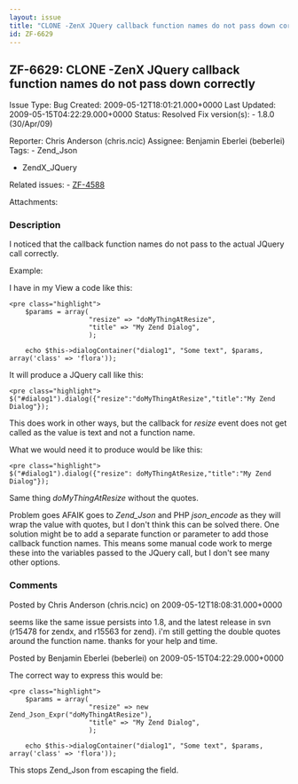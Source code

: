 ```yaml
---
layout: issue
title: "CLONE -ZenX JQuery callback function names do not pass down correctly"
id: ZF-6629
---
```


ZF-6629: CLONE -ZenX JQuery callback function names do not pass down correctly
------------------------------------------------------------------------------

 Issue Type: Bug Created: 2009-05-12T18:01:21.000+0000 Last Updated: 2009-05-15T04:22:29.000+0000 Status: Resolved Fix version(s): - 1.8.0 (30/Apr/09)
 
 Reporter:  Chris Anderson (chris.ncic)  Assignee:  Benjamin Eberlei (beberlei)  Tags: - Zend\_Json
- ZendX\_JQuery
 
 Related issues: - [ZF-4588](/issues/browse/ZF-4588)
 
 Attachments: 
### Description

I noticed that the callback function names do not pass to the actual JQuery call correctly.

Example:

I have in my View a code like this:

 
    <pre class="highlight">
        $params = array(
                        "resize" => "doMyThingAtResize",
                        "title" => "My Zend Dialog",
                        );
                        
        echo $this->dialogContainer("dialog1", "Some text", $params, array('class' => 'flora'));


It will produce a JQuery call like this:

 
    <pre class="highlight">
    $("#dialog1").dialog({"resize":"doMyThingAtResize","title":"My Zend Dialog"});


This does work in other ways, but the callback for _resize_ event does not get called as the value is text and not a function name.

What we would need it to produce would be like this:

 
    <pre class="highlight">
    $("#dialog1").dialog({"resize": doMyThingAtResize,"title":"My Zend Dialog"});


Same thing _doMyThingAtResize_ without the quotes.

Problem goes AFAIK goes to _Zend\_Json_ and PHP _json\_encode_ as they will wrap the value with quotes, but I don't think this can be solved there. One solution might be to add a separate function or parameter to add those callback function names. This means some manual code work to merge these into the variables passed to the JQuery call, but I don't see many other options.

 

 

### Comments

Posted by Chris Anderson (chris.ncic) on 2009-05-12T18:08:31.000+0000

seems like the same issue persists into 1.8, and the latest release in svn (r15478 for zendx, and r15563 for zend). i'm still getting the double quotes around the function name. thanks for your help and time.

 

 

Posted by Benjamin Eberlei (beberlei) on 2009-05-15T04:22:29.000+0000

The correct way to express this would be:

 
    <pre class="highlight">
        $params = array(
                        "resize" => new Zend_Json_Expr("doMyThingAtResize"),
                        "title" => "My Zend Dialog",
                        );
                        
        echo $this->dialogContainer("dialog1", "Some text", $params, array('class' => 'flora'));


This stops Zend\_Json from escaping the field.

 

 